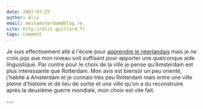```yaml
---
date: 2007-07-25
author: Alix
email: meinamsterdam@blog.re
site: http://alix.guillard.fr
tags: comment
---
```


<p>
Je suis effectivement allé à l'école pour <a href="http://blog.re/me-in-amsterdam/index.php/ik-ga-naar-de-school">apprendre le néerlandais</a> mais je ne crois pqs aue mon niveau soit suffisant pour apporter une quelconque aide linguistique. Par contre pour le choix de la ville je pense qu'Amsterdam est plus interessante que Rotterdam. Mon avis est biensûr un peu orienté, j'habite à Amsterdam et je connais très peu Rotterdam mais entre une ville pleine d'histoire et de lieu de sortie et une ville qu'on a du reconstruire après la deuxième guerre mondiale, mon choix est vite fait. 
</p>
---